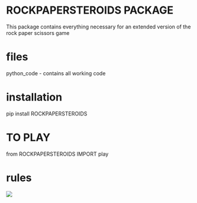 # ROCKPAPERSTEROIDS PACKAGE

This package contains everything necessary for an extended version of the rock paper scissors game

# files 

python_code - contains all working code

# installation 
pip install ROCKPAPERSTEROIDS

# TO PLAY 
from ROCKPAPERSTEROIDS IMPORT play

# rules

![](https://i.imgur.com/vKzEw12.jpg)

